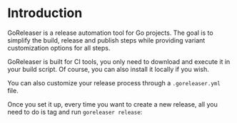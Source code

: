 # Introduction

GoReleaser is a release automation tool for Go projects.
The goal is to simplify the build, release and publish steps while providing
variant customization options for all steps.

GoReleaser is built for CI tools, you only need to download and execute it in
your build script. Of course, you can also install it locally if you wish.

You can also customize your release process through a `.goreleaser.yml` file.

Once you set it up, every time you want to create a new release, all you need to do is tag and run
`goreleaser release`:

<script id="asciicast-385826" src="https://asciinema.org/a/385826.js" async></script>
